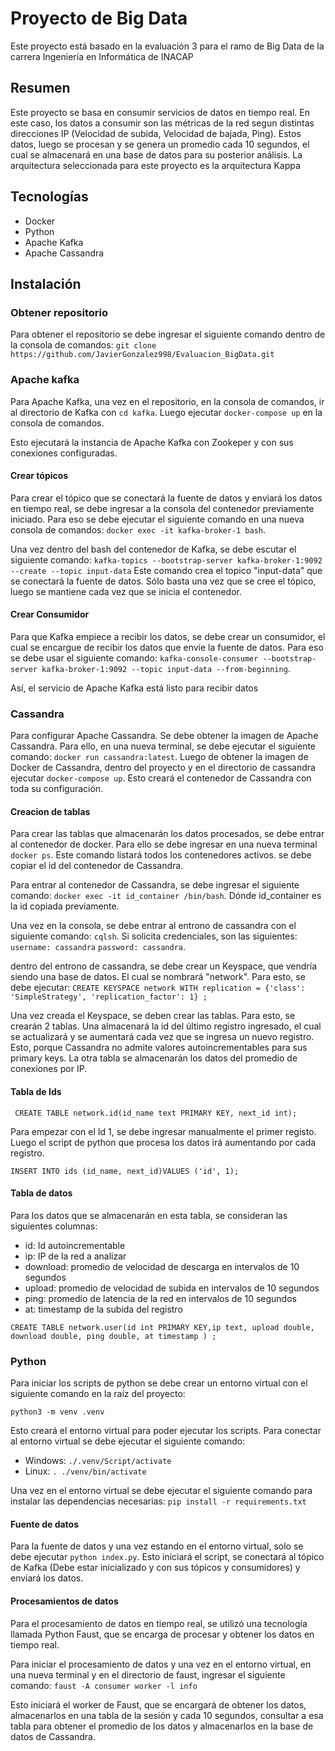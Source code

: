 # Proyecto de Big Data
Este proyecto está basado en la evaluación 3 para el ramo de Big Data de la carrera Ingeniería en Informática de INACAP

## Resumen
Este proyecto se basa en consumir servicios de datos en tiempo real. En este caso, los datos a consumir son las métricas de la red segun distintas direcciones IP (Velocidad de subida, Velocidad de bajada, Ping). Estos datos, luego se procesan y se genera un promedio cada 10 segundos, el cual se almacenará en una base de datos para su posterior análisis. La arquitectura seleccionada para este proyecto es la arquitectura Kappa

## Tecnologías
  - Docker
  - Python
  - Apache Kafka
  - Apache Cassandra

## Instalación
### Obtener repositorio
Para obtener el repositorio se debe ingresar el siguiente comando dentro de la consola de comandos: `git clone https://github.com/JavierGonzalez998/Evaluacion_BigData.git`
### Apache kafka
Para Apache Kafka, una vez en el repositorio, en la consola de comandos, ir al directorio de Kafka con `cd kafka`. Luego ejecutar `docker-compose up` en la consola de comandos.

Esto ejecutará la instancia de Apache Kafka con Zookeper y con sus conexiones configuradas.
#### Crear tópicos
Para crear el tópico que se conectará la fuente de datos y enviará los datos en tiempo real, se debe ingresar a la consola del contenedor previamente iniciado.
Para eso se debe ejecutar el siguiente comando en una nueva consola de comandos: `docker exec -it kafka-broker-1 bash`.

Una vez dentro del bash del contenedor de Kafka, se debe escutar el siguiente comando: `kafka-topics --bootstrap-server kafka-broker-1:9092 --create --topic input-data` Este comando crea el topico "input-data" que se conectará la fuente de datos. Sólo basta una vez que se cree el tópico, luego se mantiene cada vez que se inicia el contenedor.
#### Crear Consumidor
Para que Kafka empiece a recibir los datos, se debe crear un consumidor, el cual se encargue de recibir los datos que envíe la fuente de datos. Para eso se debe usar el siguiente comando: `kafka-console-consumer --bootstrap-server kafka-broker-1:9092 --topic input-data --from-beginning`.

Así, el servicio de Apache Kafka está listo para recibir datos

### Cassandra
Para configurar Apache Cassandra. Se debe obtener la imagen de Apache Cassandra. Para ello, en una nueva terminal, se debe ejecutar el siguiente comando: `docker run cassandra:latest`. Luego de obtener la imagen de Docker de Cassandra, dentro del proyecto y en el directorio de cassandra ejecutar `docker-compose up`. Esto creará el contenedor de Cassandra con toda su configuración.

#### Creacion de tablas
Para crear las tablas que almacenarán los datos procesados, se debe entrar al contenedor de docker. Para ello se debe ingresar en una nueva terminal `docker ps`. Este comando listará todos los contenedores activos. se debe copiar el id del contenedor de Cassandra.

Para entrar al contenedor de Cassandra, se debe ingresar el siguiente comando: `docker exec -it id_container /bin/bash`. Dónde id_container es la id copiada previamente. 

Una vez en la consola, se debe entrar al entrono de cassandra con el siguiente comando: `cqlsh`. Si solicita credenciales, son las siguientes: `username: cassandra` `password: cassandra`.

dentro del entrono de cassandra, se debe crear un Keyspace, que vendría siendo una base de datos. El cual se nombrará "network". Para esto, se debe ejecutar: `CREATE KEYSPACE network WITH replication = {'class': 'SimpleStrategy', 'replication_factor': 1} ;`

Una vez creada el Keyspace, se deben crear las tablas. Para esto, se crearán 2 tablas. Una almacenará la id del último registro ingresado, el cual se actualizará y se aumentará cada vez que se ingresa un nuevo registro. Esto, porque Cassandra no admite valores autoincrementables para sus primary keys. La otra tabla se almacenarán los datos del promedio de conexiones por IP.

#### Tabla de Ids
` CREATE TABLE network.id(id_name text PRIMARY KEY, next_id int);`

Para empezar con el Id 1, se debe ingresar manualmente el primer registo. Luego el script de python que procesa los datos irá aumentando por cada registro.

`INSERT INTO ids (id_name, next_id)VALUES ('id', 1);`

#### Tabla de datos
Para los datos que se almacenarán en esta tabla, se consideran las siguientes columnas:
  - id: Id autoincrementable
  - ip: IP de la red a analizar
  - download: promedio de velocidad de descarga en intervalos de 10 segundos
  - upload: promedio de velocidad de subida en intervalos de 10 segundos
  - ping: promedio de latencia de la red en intervalos de 10 segundos
  - at: timestamp de la subida del registro

`CREATE TABLE network.user(id int PRIMARY KEY,ip text, upload double, download double, ping double, at timestamp ) ;`

### Python
Para iniciar los scripts de python se debe crear un entorno virtual con el siguiente comando en la raíz del proyecto:

`python3 -m venv .venv`

Esto creará el entorno virtual para poder ejecutar los scripts. Para conectar al entorno virtual se debe ejecutar el siguiente comando:
 - Windows: `./.venv/Script/activate`
 - Linux: `. ./venv/bin/activate`

Una vez en el entorno virtual se debe ejecutar el siguiente comando para instalar las dependencias necesarias: `pip install -r requirements.txt`
#### Fuente de datos
Para la fuente de datos y una vez estando en el entorno virtual, solo se debe ejecutar `python index.py`. Esto iniciará el script, se conectará al tópico de Kafka (Debe estar inicializado y con sus tópicos y consumidores) y enviará los datos.

#### Procesamientos de datos
Para el procesamiento de datos en tiempo real, se utilizó una tecnología llamada Python Faust, que se encarga de procesar y obtener los datos en tiempo real.

Para iniciar el procesamiento de datos y una vez en el entorno virtual, en una nueva terminal y en el directorio de faust, ingresar el siguiente comando: `faust -A consumer worker -l info`

Esto iniciará el worker de Faust, que se encargará de obtener los datos, almacenarlos en una tabla de la sesión y cada 10 segundos, consultar a esa tabla para obtener el promedio de los datos y almacenarlos en la base de datos de Cassandra.
